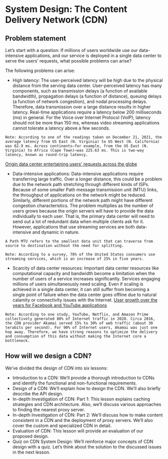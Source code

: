 # System Design: The Content Delivery Network (CDN)
## Problem statement
Let’s start with a question: If millions of users worldwide use our data-intensive applications, and our service is deployed in a single data center to serve the users’ requests, what possible problems can arise?

The following problems can arise:

- High latency: The user-perceived latency will be high due to the physical distance from the serving data center. User-perceived latency has many components, such as transmission delays (a function of available bandwidth), propagation delays (a function of distance), queuing delays (a function of network congestion), and nodal processing delays. Therefore, data transmission over a large distance results in higher latency. Real-time applications require a latency below 200 milliseconds (ms) in general. For the Voice over Internet Protocol (VoIP), latency should not be more than 150 ms, whereas video streaming applications cannot tolerate a latency above a few seconds.
```
Note: According to one of the readings taken on December 21, 2021, the average latency from US East (N. Virginia) to US West (N. California) was 62.9 ms. Across continents—for example, from the US East (N. Virginia) to Africa (Cape Town)—was 225.63 ms. This is two-way latency, known as round-trip latency.
```
[Origin data center entertaining users' requests across the globe](./latency.jpg)

- Data-intensive applications: Data-intensive applications require transferring large traffic. Over a longer distance, this could be a problem due to the network path stretching through different kinds of ISPs. Because of some smaller Path message transmission unit (MTU) links, the throughput of applications on the network might be reduced. Similarly, different portions of the network path might have different congestion characteristics. The problem multiplies as the number of users grows because the origin servers will have to provide the data individually to each user. That is, the primary data center will need to send out a lot of redundant data when multiple clients ask for it. However, applications that use streaming services are both data-intensive and dynamic in nature.

```
A Path MTU refers to the smallest data unit that can traverse from source to destination without the need for splitting.
```

```
Note: According to a survey, 78% of the United States consumers use streaming services, which is an increase of 25% in five years.
```
- Scarcity of data center resources: Important data center resources like computational capacity and bandwidth become a limitation when the number of users of a service increases significantly. Services engaging millions of users simultaneously need scaling. Even if scaling is achieved in a single data center, it can still suffer from becoming a single point of failure when the data center goes offline due to natural calamity or connectivity issues with the Internet.
[User growth over the years for Facebook and YouTube applications](./users.jpg)

```
Note: According to one study, YouTube, Netflix, and Amazon Prime collectively generated 80% of Internet traffic in 2020. Circa 2016, the CDN provider Akamai served 15% to 30% of web traffic (about 30 terabits per second). For 90% of Internet users, Akamai was just one hop away. Therefore, we have strong reasons to optimize the delivery and consumption of this data without making the Internet core a bottleneck.
```

## How will we design a CDN?
We’ve divided the design of CDN into six lessons:

- Introduction to a CDN: We’ll provide a thorough introduction to CDNs and identify the functional and non-functional requirements.
- Design of a CDN: We’ll explain how to design the CDN. We’ll also briefly describe the API design.
- In-depth Investigation of CDN: Part 1: This lesson explains caching strategies and CDN architecture. Also, we’ll discuss various approaches to finding the nearest proxy server.
- In-depth Investigation of CDN: Part 2: We’ll discuss how to make content consistent in a CDN and the deployment of proxy servers. We’ll also cover the custom and specialized CDN in detail.
- Evaluation of CDN: This lesson will provide an evaluation of our proposed design.
- Quiz on CDN System Design: We’ll reinforce major concepts of CDN design with a quiz.
Let’s think about the solution to the discussed issues in the next lesson.
